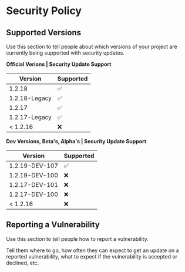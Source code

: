 # Security Policy

## Supported Versions

Use this section to tell people about which versions of your project are
currently being supported with security updates.

**Official Verions | Security Update Support**

| Version | Supported          |
| ------- | ------------------ |
| 1.2.18   | :white_check_mark: |
| 1.2.18-Legacy   | :white_check_mark: |
| 1.2.17   | :white_check_mark: |
| 1.2.17-Legacy   | :white_check_mark: |
| < 1.2.16   | :x:                |

**Dev Versions, Beta's, Alpha's | Security Update Support**

| Version | Supported          |
| ------- | ------------------ |
| 1.2.19-DEV-107   | :white_check_mark: |
| 1.2.19-DEV-100   | :x:                |
| 1.2.17-DEV-101   | :x:                |
| 1.2.17-DEV-100   | :x:                |
| < 1.2.16   | :x:                |

## Reporting a Vulnerability

Use this section to tell people how to report a vulnerability.

Tell them where to go, how often they can expect to get an update on a
reported vulnerability, what to expect if the vulnerability is accepted or
declined, etc.
